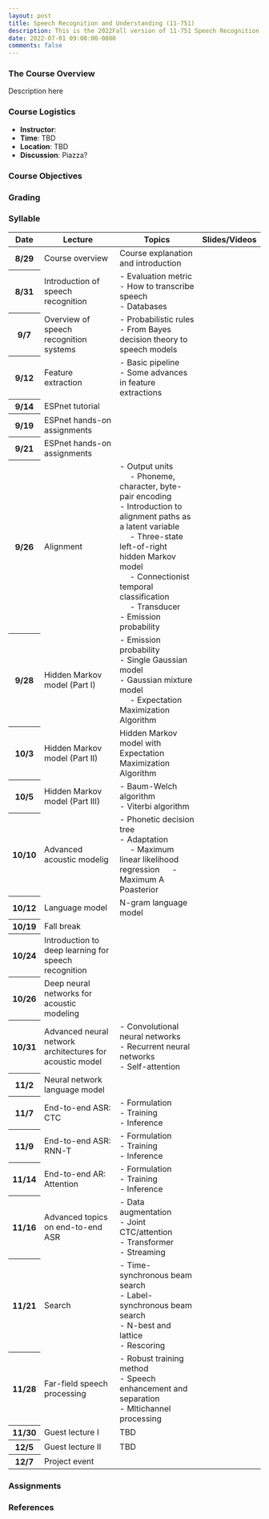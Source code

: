 ```yaml
---
layout: post
title: Speech Recognition and Understanding (11-751)
description: This is the 2022Fall version of 11-751 Speech Recognition and Understanding
date: 2022-07-01 09:00:00-0800
comments: false
---
```


### The Course Overview

Description here

### Course Logistics

* <strong>Instructor</strong>: 
* <strong>Time</strong>: TBD
* <strong>Location</strong>: TBD
* <strong>Discussion</strong>: Piazza?




### Course Objectives


### Grading


### Syllable
<table class="table">
  <thead>
    <tr>
      <th scope="col">Date</th>
      <th scope="col">Lecture</th>
      <th scope="col">Topics</th>
      <th scope="col">Slides/Videos</th>
    </tr>
  </thead>
  <tbody>
    <tr>
      <th scope="row">8/29</th>
      <td>Course overview</td>
      <td>Course explanation and introduction</td>
      <td></td>
    </tr>
    <tr>
      <th scope="row">8/31</th>
      <td>Introduction of speech recognition</td>
      <td>
     	- Evaluation metric <br>
    	- How to transcribe speech <br>
    	- Databases
    </td>
      <td></td>
    </tr>
    <tr>
      <th scope="row">9/7</th>
      <td>Overview of speech recognition systems</td>
      <td>
      	- Probabilistic rules <br>
      	- From Bayes decision theory to speech models
      </td>
      <td></td>
    </tr>
    <tr>
      <th scope="row">9/12</th>
      <td>Feature extraction</td>
      <td>
      	- Basic pipeline <br>
      	- Some advances in feature extractions
      </td>
      <td></td>
    </tr>
    <tr>
      <th scope="row">9/14</th>
      <td>ESPnet tutorial</td>
      <td></td>
      <td></td>
    </tr>
    <tr>
      <th scope="row">9/19</th>
      <td>ESPnet hands-on assignments</td>
      <td></td>
      <td></td>
    </tr>
    <tr>
      <th scope="row">9/21</th>
      <td>ESPnet hands-on assignments</td>
      <td></td>
      <td></td>
    </tr>
    <tr>
      <th scope="row">9/26</th>
      <td>Alignment</td>
      <td>
      	- Output units <br>
      	    &emsp; - Phoneme, character, byte-pair encoding <br>
      	- Introduction to alignment paths as a latent variable <br>
      	    &emsp; - Three-state left-of-right hidden Markov model <br>
      	    &emsp; - Connectionist temporal classification<br>
      	    &emsp; - Transducer <br>
      	- Emission probability
      </td>
      <td></td>
    </tr>
    <tr>
      <th scope="row">9/28</th>
      <td>Hidden Markov model (Part I)</td>
      <td>
      	- Emission probability <br>
      	- Single Gaussian model <br>
      	- Gaussian mixture model <br>
      	&emsp; - Expectation Maximization Algorithm <br>
      </td>
      <td></td>
    </tr>
    <tr>
      <th scope="row">10/3</th>
      <td>Hidden Markov model (Part II)</td>
      <td>Hidden Markov model with Expectation Maximization Algorithm</td>
      <td></td>
    </tr>
    <tr>
      <th scope="row">10/5</th>
      <td>Hidden Markov model (Part III)</td>
      <td>
      	- Baum-Welch algorithm <br>
      	- Viterbi algorithm <br>
      </td>
      <td></td>
    </tr>
    <tr>
      <th scope="row">10/10</th>
      <td>Advanced acoustic modelig</td>
      <td>
      	- Phonetic decision tree <br>
      	- Adaptation <br>
      	    &emsp; - Maximum linear likelihood regression
      	    &emsp; - Maximum A Poasterior
      </td>
      <td></td>
    </tr>
     <tr>
      <th scope="row">10/12</th>
      <td>Language model</td>
      <td>N-gram language model</td>
      <td></td>
    </tr>
     <tr>
      <th scope="row">10/19</th>
      <td>Fall break</td>
      <td></td>
      <td></td>
    </tr>
    <tr>
      <th scope="row">10/24</th>
      <td>Introduction to deep learning for speech recognition</td>
      <td></td>
      <td></td>
    </tr>
    <tr>
      <th scope="row">10/26</th>
      <td>Deep neural networks for acoustic modeling</td>
      <td></td>
      <td></td>
    </tr>
    <tr>
      <th scope="row">10/31</th>
      <td>Advanced neural network architectures for acoustic model</td>
      <td>
      	- Convolutional neural networks <br>
      	- Recurrent neural networks <br>
      	- Self-attention <br>
      </td>
      <td></td>
    </tr>
    <tr>
      <th scope="row">11/2</th>
      <td>Neural network language model</td>
      <td></td>
      <td></td>
    </tr>
     <tr>
      <th scope="row">11/7</th>
      <td>End-to-end ASR: CTC</td>
      <td>
      	- Formulation <br>
      	- Training <br>
      	- Inference <br>
      </td>
      <td></td>
    </tr>
    <tr>
      <th scope="row">11/9</th>
      <td>End-to-end ASR: RNN-T</td>
      <td>
      	- Formulation <br>
      	- Training <br>
      	- Inference <br>
      </td>
      <td></td>
    </tr>
    <tr>
      <th scope="row">11/14</th>
      <td>End-to-end AR: Attention</td>
      <td>
      	- Formulation <br>
      	- Training <br>
      	- Inference <br>
      </td>
      <td></td>
    </tr>
    <tr>
      <th scope="row">11/16</th>
      <td>Advanced topics on end-to-end ASR</td>
      <td>
      	- Data augmentation <br>
      	- Joint CTC/attention <br>
      	- Transformer <br>
      	- Streaming <br>
      </td>
      <td></td>
    </tr>
    <tr>
      <th scope="row">11/21</th>
      <td>Search</td>
      <td>
      	- Time-synchronous beam search <br>
      	- Label-synchronous beam search <br>
      	- N-best and lattice <br>
      	- Rescoring <br>
      </td>
      <td></td>
    </tr>
    <tr>
      <th scope="row">11/28</th>
      <td>Far-field speech processing</td>
      <td>
      	- Robust training method <br>
      	- Speech enhancement and separation <br>
      	- Mltichannel processing <br>
      </td>
      <td></td>
    </tr>
    <tr>
      <th scope="row">11/30</th>
      <td>Guest lecture I</td>
      <td>TBD</td>
      <td></td>
    </tr>
    <tr>
      <th scope="row">12/5</th>
      <td>Guest lecture II</td>
      <td>TBD</td>
      <td></td>
    </tr>
    <tr>
      <th scope="row">12/7</th>
      <td>Project event</td>
      <td></td>
      <td></td>
    </tr>
  </tbody>
</table>


### Assignments


### References

